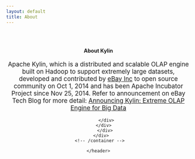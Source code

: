 ```yaml
---
layout: default
title: About
---
```



<main id="main" >
<section id="first" class="main">
    <header style="padding:2em 0 4em 0;">
      <div class="container" >
        <h4 class="section-title"><span> About Kylin </span></h4>
         <!-- second-->
  <div class="row">
          <div class="col-sm-12 col-md-12">
            <div >
            <p class="aboutkylin" style="font-size:1.2em">Apache Kylin, which is a distributed and scalable OLAP engine built on Hadoop to support
extremely large datasets, developed and contributed by <a href="http://www.ebayinc.com/" target="_blank">eBay Inc</a> to open source community on Oct 1, 2014 and has been Apache Incubator Project since Nov 25, 2014. Refer to announcement on eBay Tech Blog for more detail: <a href="http://www.ebaytechblog.com/2014/10/20/announcing-kylin-extreme-olap-engine-for-big-data" target="_blank">Announcing Kylin: Extreme OLAP Engine for Big Data</a> </p>
            
           
          </div>
        </div>
         </div>
      </div>
      <!-- /container --> 
      
    </header>
  </section>
    <!-- / section --> 
  </div>
  <!-- /container -->
  
  </header>
  </section>
</main>
